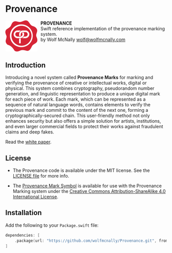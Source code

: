 # Provenance

<div style="display: flex;">
<img src="./art/provenance-mark-symbol-white.svg" width="100" style="float: left; margin-right: 10px">
<div><strong>PROVENANCE</strong><br/>Swift reference implementation of the provenance marking system.<br/>by Wolf McNally <a href="mailto:wolf@wolfmcnally.com">wolf@wolfmcnally.com</a></div>
</div>

## Introduction

Introducing a novel system called **Provenance Marks** for marking and verifying the provenance of creative or intellectual works, digital or physical. This system combines cryptography, pseudorandom number generation, and linguistic representation to produce a unique digital mark for each piece of work. Each mark, which can be represented as a sequence of natural language words, contains elements to verify the previous mark and commit to the content of the next one, forming a cryptographically-secured chain. This user-friendly method not only enhances security but also offers a simple solution for artists, institutions, and even larger commercial fields to protect their works against fraudulent claims and deep fakes.

Read the [white paper](WHITEPAPER.md).

## License

* The Provenance code is available under the MIT license. See the [LICENSE file](LICENSE) for more info.

* The [Provenance Mark Symbol](./art) is available for use with the Provenance Marking system under the [Creative Commons Attribution-ShareAlike 4.0 International License](https://creativecommons.org/licenses/by-sa/4.0/).

## Installation

Add the following to your `Package.swift` file:

```swift
dependencies: [
    .package(url: "https://github.com/wolfmcnally/Provenance.git", from: "0.1.0")
]
```
